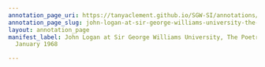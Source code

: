 ```yaml
---
annotation_page_uri: https://tanyaclement.github.io/SGW-SI/annotations/john-logan-at-sir-george-williams-university-the-poetry-series-26-january-1968-canvas-1-toc.json
annotation_page_slug: john-logan-at-sir-george-williams-university-the-poetry-series-26-january-1968-canvas-1-toc
layout: annotation_page
manifest_label: John Logan at Sir George Williams University, The Poetry Series, 26
  January 1968

---
```

